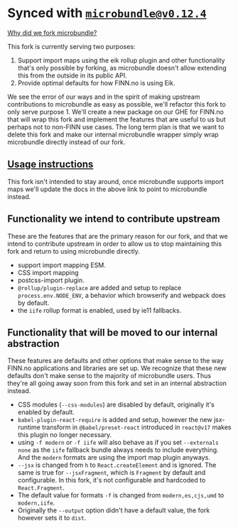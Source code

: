 # Synced with [`microbundle@v0.12.4`](https://github.com/developit/microbundle/compare/master...eik-lib:main?w=1)

[Why did we fork microbundle?](https://eik.dev/docs/mapping_bundling#why-we-forked-microbundle)

This fork is currently serving two purposes:

1. Support import maps using the eik rollup plugin and other functionality that's only possible by forking, as microbundle doesn't allow extending this from the outside in its public API.
2. Provide optimal defaults for how FINN.no is using Eik.

We see the error of our ways and in the spirit of making upstream contributions to microbundle as easy as possible, we'll refactor this fork to only serve purpose 1. We'll create a new package on our GHE for FINN.no that will wrap this fork and implement the features that are useful to us but perhaps not to non-FINN use cases.
The long term plan is that we want to delete this fork and make our internal microbundle wrapper simply wrap microbundle directly instead of our fork.

## [Usage instructions](https://eik.dev/docs/mapping_bundling)

This fork isn't intended to stay around, once microbundle supports import maps we'll update the docs in the above link to point to microbundle instead.

## Functionality we intend to contribute upstream

These are the features that are the primary reason for our fork, and that we intend to contribute upstream in order to allow us to stop maintaining this fork and return to using microbundle directly.

- support import mapping ESM.
- CSS import mapping
- postcss-import plugin.
- `@rollup/plugin-replace` are added and setup to replace `process.env.NODE_ENV`, a behavior which browserify and webpack does by default.
- the `iife` rollup format is enabled, used by ie11 fallbacks.

## Functionality that will be moved to our internal abstraction

These features are defaults and other options that make sense to the way FINN.no applications and libraries are set up. We recognize that these new defaults don't make sense to the majority of microbundle users. Thus they're all going away soon from this fork and set in an internal abstraction instead.

- CSS modules (`--css-modules`) are disabled by default, originally it's enabled by default.
- `babel-plugin-react-require` is added and setup, however the new jsx-runtime transform in `@babel/preset-react` introduced in `react@v17` makes this plugin no longer necessary.
- using `-f modern` or `-f iife` will also behave as if you set `--externals none` as the `iife` fallback bundle always needs to include everything. And the `modern` formats are using the import map plugin anyways.
- `--jsx` is changed from `h` to `React.createElement` and is ignored. The same is true for `--jsxFragment`, which is `Fragment` by default and configurable. In this fork, it's not configurable and hardcoded to `React.Fragment`.
- The default value for formats `-f` is changed from `modern,es,cjs,umd` to `modern,iife`.
- Originally the `--output` option didn't have a default value, the fork however sets it to `dist`.
